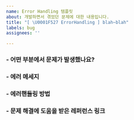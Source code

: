 ```yaml
---
name: Error Handling 템플릿
about: 개발하면서 겪었던 문제에 대한 내용입니다.
title: "[ \U0001F527 ErrorHandling ] blah~blah"
labels: bug
assignees: ''

---
```


### - 어떤 부분에서 문제가 발생했나요?

### - 에러 메세지

### - 에러핸들링 방법

### - 문제 해결에 도움을 받은 레퍼런스 링크

